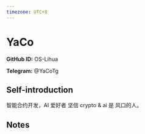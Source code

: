 ```yaml
---
timezone: UTC+8
---
```


# YaCo

**GitHub ID:** OS-Lihua

**Telegram:** @YaCoTg

## Self-introduction

智能合约开发，AI 爱好者
坚信 crypto & ai 是 风口的人。

## Notes

<!-- Content_START -->

<!-- Content_END -->
